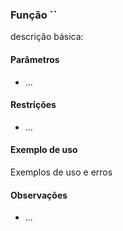 ### Função ``

descrição básica:

#### Parâmetros

* ...

#### Restrições

* ...

#### Exemplo de uso

Exemplos de uso e erros

#### Observações

* ...
